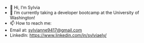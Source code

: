 - 👋 Hi, I’m Sylvia
- 🌱 I’m currently taking a developer bootcamp at the University of Washington!
- 📫 How to reach me:
-  Email at: sylvianne9417@gmail.com
-  LinkedIn: https://www.linkedin.com/in/sylviaely/
<!---
sely1724/sely1724 is a ✨ special ✨ repository because its `README.md` (this file) appears on your GitHub profile.
You can click the Preview link to take a look at your changes.
--->
